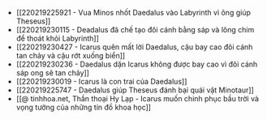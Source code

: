 - [[220219225921 - Vua Minos nhốt Daedalus vào Labyrinth vì ông giúp Theseus]]
- [[220219230115 - Deadalus đã chế tạo đôi cánh bằng sáp và lông chim để thoát khỏi Labyrinth]]
- [[220219230427 - Icarus quên mất lời Daedalus, cậu bay cao đôi cánh tan chảy và cậu rớt xuống biển]]
- [[220219230236 - Daedalus dặn Icarus không được bay cao vì đôi cánh sáp ong sẽ tan chảy]]
- [[220219230019 - Icarus là con trai của Daedalus]]
- [[220219225747 - Daedalus giúp Theseus đánh bại quái vật Minotaur]]
- [[@ tinhhoa.net, Thần thoại Hy Lạp - Icarus muốn chinh phục bầu trời và vọng tưởng của những tín đồ khoa học]]
